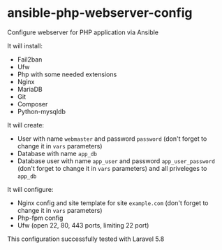 # ansible-php-webserver-config
Configure webserver for PHP application via Ansible

It will install:

- Fail2ban
- Ufw
- Php with some needed extensions
- Nginx
- MariaDB
- Git
- Composer
- Python-mysqldb

It will create:

- User with name `webmaster` and password `password` (don't forget to change it in `vars` parameters)
- Database with name `app_db`
- Database user with name `app_user` and password `app_user_password` (don't forget to change it in `vars` parameters) and all priveleges to `app_db`

It will configure:
- Nginx config and site template for site `example.com` (don't forget to change it in `vars` parameters)
- Php-fpm config
- Ufw (open 22, 80, 443 ports, limiting 22 port)

This configuration successfully tested with Laravel 5.8
